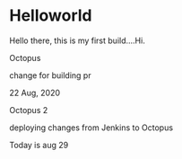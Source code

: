 # Helloworld

Hello there, this is my first build....Hi.

Octopus 

change for building pr

22 Aug, 2020

Octopus 2

deploying changes from Jenkins to Octopus

Today is aug 29

